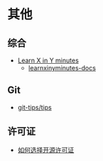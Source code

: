 # 其他

## 综合
* [Learn X in Y minutes](https://learnxinyminutes.com/)
    - [learnxinyminutes-docs](https://github.com/adambard/learnxinyminutes-docs)

## Git
* [git-tips/tips](https://github.com/git-tips/tips)

## 许可证
* [如何选择开源许可证](http://www.ruanyifeng.com/blog/2011/05/how_to_choose_free_software_licenses.html)